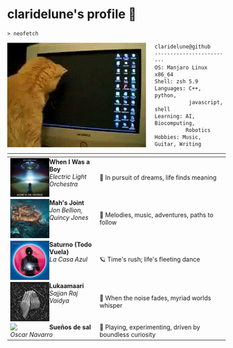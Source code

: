 <h1>claridelune's profile 🌙</h1>

<pre><code>&gt; neofetch</code></pre>

<img align="left" src="assets/cat.gif" alt="Cat GIF" width="320" style="margin-right: 20px;" /> 

<pre><code>claridelune@github
-------------------------
OS: Manjaro Linux x86_64
Shell: zsh 5.9
Languages: C++, python,
           javascript, shell
Learning: AI, Biocomputing,
          Robotics
Hobbies: Music, Guitar, Writing
</code></pre>

<table width="100%" align="center">
    <thead>
        <tr>
            <th></th>
            <th></th>
        </tr>
    </thead>
    <tbody>
        <tr>
            <td>
                <img src="assets/jeff_lynnes_elo_alone_in_the_universe-portada.jpg" width="90" align="left">
                <strong>When I Was a Boy</strong> <br>
                <em>Electric Light Orchestra</em>
            </td>
            <td> 🌠 In pursuit of dreams, life finds meaning</td>
        </tr>
        <tr>
            <td>
                <img src="assets/jon_bellion_glory_sound_prep-portada.jpg" width="90" align="left">
                <strong>Mah's Joint</strong> <br>
                <em>Jon Bellion, Quincy Jones</em>
            </td>
            <td>🎵 Melodies, music, adventures, paths to follow</td>
        </tr>
        <tr>
            <td>
                <img src="assets/la_casa_azul_la_gran_esfera-portada.jpg" width="90" align="left">
                <strong>Saturno (Todo Vuela)</strong> <br>
                <em>La Casa Azul</em>
            </td>
            <td>🪐 Time's rush; life's fleeting dance</td>
        </tr>
        <tr>
            <td>
                <img src="assets/lukaamaari.jpg" width="90" align="left">
                <strong>Lukaamaari</strong> <br>
                <em>Sajjan Raj Vaidya</em>
            </td>
            <td>🌌 When the noise fades, myriad worlds whisper</td>
        </tr>
        <tr>
            <td>
                <img src="assets/sueñosdesal.webp" width="90" align="left">
                <strong>Sueños de sal</strong> <br>
                <em>Oscar Navarro</em>
            </td>
            <td>🎈 Playing, experimenting, driven by boundless curiosity</td>
        </tr>
    </tbody>
</table>
